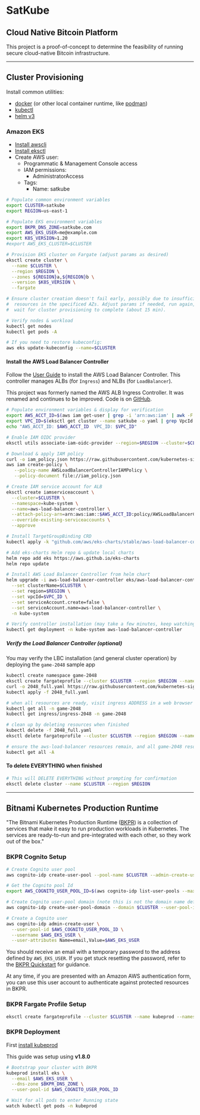 # SatKube

## Cloud Native Bitcoin Platform

This project is a proof-of-concept to determine the feasibility of running secure cloud-native Bitcoin infrastructure.

---

## Cluster Provisioning

Install common utilities:
  - [docker](https://docs.docker.com/engine/install/) (or other local container runtime, like [podman](https://podman.io/getting-started/installation.html))
  - [kubectl](https://kubernetes.io/docs/tasks/tools/)
  - [helm v3](https://helm.sh/docs/intro/install/)

### Amazon EKS

  - [Install awscli](https://docs.aws.amazon.com/cli/latest/userguide/install-cliv2.html)
  - [Install eksctl](https://docs.aws.amazon.com/eks/latest/userguide/eksctl.html)
  - Create AWS user:
    - Programmatic & Management Console access
    - IAM permissions:
      - AdministratorAccess
    - Tags:
      - Name: satkube

```bash
# Populate common environment variables
export CLUSTER=satkube
export REGION=us-east-1

# Populate EKS environment variables
export BKPR_DNS_ZONE=satkube.com
export AWS_EKS_USER=me@example.com
export K8S_VERSION=1.20
#export AWS_EKS_CLUSTER=$CLUSTER

# Provision EKS cluster on Fargate (adjust params as desired)
eksctl create cluster \
  --name $CLUSTER \
  --region $REGION \
  --zones ${REGION}a,${REGION}b \
  --version $K8S_VERSION \
  --fargate

# Ensure cluster creation doesn't fail early, possibly due to insufficient
#  resources in the specificed AZs. Adjust params if needed, run again, then
#  wait for cluster provisioning to complete (about 15 min).

# Verify nodes & workload
kubectl get nodes
kubectl get pods -A

# If you need to restore kubeconfig:
aws eks update-kubeconfig --name=$CLUSTER

```

#### Install the AWS Load Balancer Controller

Follow the [User Guide](https://docs.aws.amazon.com/eks/latest/userguide/aws-load-balancer-controller.html) to install the AWS Load Balancer Controller. This controller manages ALBs (for `Ingress`) and NLBs (for `LoadBalancer`).

This project was formerly named the AWS ALB Ingress Controller. It was renamed and continues to be improved. Code is on [GitHub](https://github.com/kubernetes-sigs/aws-load-balancer-controller).

```bash
# Populate environment variables & display for verification
export AWS_ACCT_ID=$(aws iam get-user | grep -i 'arn:aws:iam' | awk -F':' '{print $6}')
export VPC_ID=$(eksctl get cluster --name satkube -o yaml | grep VpcId | awk '{print $2}')
echo "AWS_ACCT_ID: $AWS_ACCT_ID  VPC_ID: $VPC_ID"

# Enable IAM OIDC provider
eksctl utils associate-iam-oidc-provider --region=$REGION --cluster=$CLUSTER --approve

# Download & apply IAM policy
curl -o iam_policy.json https://raw.githubusercontent.com/kubernetes-sigs/aws-load-balancer-controller/v2.2.0/docs/install/iam_policy.json
aws iam create-policy \
   --policy-name AWSLoadBalancerControllerIAMPolicy \
   --policy-document file://iam_policy.json

# Create IAM service account for ALB
eksctl create iamserviceaccount \
  --cluster=$CLUSTER \
  --namespace=kube-system \
  --name=aws-load-balancer-controller \
  --attach-policy-arn=arn:aws:iam::$AWS_ACCT_ID:policy/AWSLoadBalancerControllerIAMPolicy \
  --override-existing-serviceaccounts \
  --approve

# Install TargetGroupBinding CRD
kubectl apply -k "github.com/aws/eks-charts/stable/aws-load-balancer-controller//crds?ref=master"

# Add eks-charts Helm repo & update local charts
helm repo add eks https://aws.github.io/eks-charts
helm repo update

# Install AWS Load Balancer Controller from helm chart
helm upgrade -i aws-load-balancer-controller eks/aws-load-balancer-controller \
  --set clusterName=$CLUSTER \
  --set region=$REGION \
  --set vpcId=$VPC_ID \
  --set serviceAccount.create=false \
  --set serviceAccount.name=aws-load-balancer-controller \
  -n kube-system

# Verify controller installation (may take a few minutes, keep watching)
kubectl get deployment -n kube-system aws-load-balancer-controller
```

##### Verify the Load Balancer Controller (optional)

You may verify the LBC installation (and general cluster operation) by
deploying the `game-2048` sample app

```bash
kubectl create namespace game-2048
eksctl create fargateprofile --cluster $CLUSTER --region $REGION --name my-alb-sample-app --namespace game-2048
curl -o 2048_full.yaml https://raw.githubusercontent.com/kubernetes-sigs/aws-load-balancer-controller/v2.1.3/docs/examples/2048/2048_full.yaml
kubectl apply -f 2048_full.yaml

# when all resources are ready, visit ingress ADDRESS in a web browser
kubectl get all -n game-2048
kubectl get ingress/ingress-2048 -n game-2048

# clean up by deleting resources when finished
kubectl delete -f 2048_full.yaml
eksctl delete fargateprofile --cluster $CLUSTER --region $REGION --name my-alb-sample-app --namespace game-2048

# ensure the aws-load-balancer resources remain, and all game-2048 resources are gone
kubectl get all -A
```

#### To delete EVERYTHING when finished

```bash
# This will DELETE EVERYTHING without prompting for confirmation
eksctl delete cluster --name $CLUSTER --region $REGION
```

---

## Bitnami Kubernetes Production Runtime

"The Bitnami Kubernetes Production Runtime ([BKPR](https://kubeprod.io/)) is a collection of services that make it easy to run production workloads in Kubernetes. The services are ready-to-run and pre-integrated with each other, so they work out of the box."

### BKPR Cognito Setup

```bash
# Create Cognito user pool
aws cognito-idp create-user-pool --pool-name $CLUSTER --admin-create-user-config '{"AllowAdminCreateUserOnly": true}' --user-pool-tags 'Project=satkube'

# Get the Cognito pool Id
export AWS_COGNITO_USER_POOL_ID=$(aws cognito-idp list-user-pools --max-results=1 | grep Id | awk -F'"' '{print $4}')

# Create Cognito user-pool domain (note this is not the domain name defined above, no dots allowed)
aws cognito-idp create-user-pool-domain --domain $CLUSTER --user-pool-id $AWS_COGNITO_USER_POOL_ID

# Create a Cognito user
aws cognito-idp admin-create-user \
  --user-pool-id $AWS_COGNITO_USER_POOL_ID \
  --username $AWS_EKS_USER \
  --user-attributes Name=email,Value=$AWS_EKS_USER
```

You should receive an email with a temporary password to the address defined by `AWS_EKS_USER`. If you get stuck resetting the password, refer to the [BKPR Quickstart](https://github.com/bitnami/kube-prod-runtime/blob/master/docs/quickstart-eks.md#create-a-user) for guidance.

At any time, if you are presented with an Amazon AWS authentication form, you can use this user account to authenticate against protected resources in BKPR.

### BKPR Fargate Profile Setup

```bash
eksctl create fargateprofile --cluster $CLUSTER --name kubeprod --namespace kubeprod
```

### BKPR Deployment

First [install kubeprod](https://github.com/bitnami/kube-prod-runtime/blob/master/docs/install.md#install-kubeprod)

This guide was setup using **v1.8.0**

```bash
# Bootstrap your cluster with BKPR
kubeprod install eks \
  --email $AWS_EKS_USER \
  --dns-zone $BKPR_DNS_ZONE \
  --user-pool-id $AWS_COGNITO_USER_POOL_ID

# Wait for all pods to enter Running state
watch kubectl get pods -n kubeprod
```
